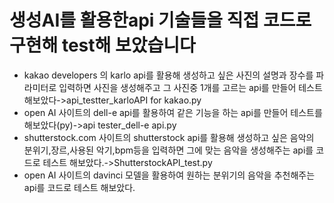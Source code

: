 # 생성AI를 활용한api 기술들을 직접 코드로 구현해 test해 보았습니다
- kakao developers 의 karlo api를 활용해 생성하고 싶은 사진의 설명과 장수를 파라미터로 입력하면 사진을 생성해주고 그 사진중 1개를 고르는 api를 만들어 테스트 해보았다->api_testter_karloAPI for kakao.py
- open AI 사이트의 dell-e api를 활용하여 같은 기능을 하는 api를 만들어 테스트를 해보았다(py)->api tester_dell-e api.py
- shutterstock.com 사이트의 shutterstock api를 활용해 생성하고 싶은 음악의 분위기,장르,사용된 악기,bpm등을 입력하면 그에 맞는 음악을 생성해주는 api를 코드로 테스트 해보았다.->ShutterstockAPI_test.py
- open AI 사이트의 davinci 모델을 활용하여 원하는 분위기의 음악을 추천해주는 api를 코드로 테스트 해보았다. 
